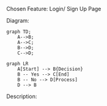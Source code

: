 Chosen Feature: Login/ Sign Up Page 

Diagram:

```mermaid
graph TD;
    A-->B;
    A-->C;
    B-->D;
    C-->D;
```

```mermaid
graph LR
    A[Start] --> B{Decision}
    B -- Yes --> C[End]
    B -- No --> D[Process]
    D --> B
```

Description:

